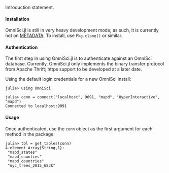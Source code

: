 Introduction statement.

#### Installation

OmniSci.jl is still in very heavy development mode; as such, it is currently not on [METADATA](https://github.com/JuliaLang/METADATA.jl). To install, use `Pkg.clone()` or similar.

#### Authentication

The first step in using OmniSci.jl is to authenticate against an OmniSci database. Currently, OmniSci.jl only implements the binary transfer protocol from Apache Thrift; https support to be developed at a later date.

Using the default login credentials for a new OmniSci install:

```
julia> using OmniSci

julia> conn = connect("localhost", 9091, "mapd", "HyperInteractive", "mapd")
Connected to localhost:9091
```

#### Usage

Once authenticated, use the `conn` object as the first argument for each method in the package:

```
julia> tbl = get_tables(conn)
4-element Array{String,1}:
 "mapd_states"
 "mapd_counties"
 "mapd_countries"
 "nyc_trees_2015_683k"
```
